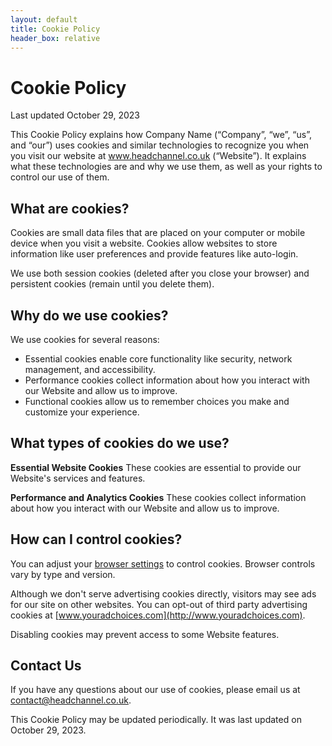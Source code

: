 ```yaml
---
layout: default
title: Cookie Policy
header_box: relative
---
```

# Cookie Policy

Last updated October 29, 2023

This Cookie Policy explains how Company Name (“Company”, “we”, “us”, and “our”) uses cookies and similar technologies to recognize you when you visit our website at www.headchannel.co.uk (“Website”). It explains what these technologies are and why we use them, as well as your rights to control our use of them.

## What are cookies? 

Cookies are small data files that are placed on your computer or mobile device when you visit a website. Cookies allow websites to store information like user preferences and provide features like auto-login.

We use both session cookies (deleted after you close your browser) and persistent cookies (remain until you delete them).

## Why do we use cookies?

We use cookies for several reasons:

- Essential cookies enable core functionality like security, network management, and accessibility.
- Performance cookies collect information about how you interact with our Website and allow us to improve.
- Functional cookies allow us to remember choices you make and customize your experience.

## What types of cookies do we use?

**Essential Website Cookies**
These cookies are essential to provide our Website's services and features.

**Performance and Analytics Cookies** 
These cookies collect information about how you interact with our Website and allow us to improve. 

## How can I control cookies?

You can adjust your [browser settings](https://www.privacypolicies.com/blog/browser-cookies-settings/) to control cookies. Browser controls vary by type and version.

Although we don't serve advertising cookies directly, visitors may see ads for our site on other websites. You can opt-out of third party advertising cookies at [www.youradchoices.com](http://www.youradchoices.com).

Disabling cookies may prevent access to some Website features. 

## Contact Us

If you have any questions about our use of cookies, please email us at [contact@headchannel.co.uk](mailto:contact@headchannel.co.uk).

This Cookie Policy may be updated periodically. It was last updated on October 29, 2023.